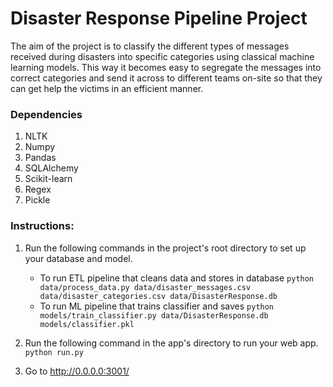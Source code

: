 # Disaster Response Pipeline Project
The aim of the project is to classify the different types of messages received during disasters into specific categories using classical machine learning models. This way it becomes easy to segregate the messages into correct categories and send it across to different teams on-site so that they can get help the victims in an efficient manner. 

### Dependencies 
1. NLTK
2. Numpy 
3. Pandas 
4. SQLAlchemy
5. Scikit-learn
6. Regex 
7. Pickle 


### Instructions:
1. Run the following commands in the project's root directory to set up your database and model.

    - To run ETL pipeline that cleans data and stores in database
        `python data/process_data.py data/disaster_messages.csv data/disaster_categories.csv data/DisasterResponse.db`
    - To run ML pipeline that trains classifier and saves
        `python models/train_classifier.py data/DisasterResponse.db models/classifier.pkl`

2. Run the following command in the app's directory to run your web app.
    `python run.py`

3. Go to http://0.0.0.0:3001/
